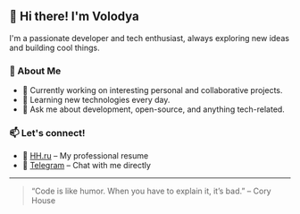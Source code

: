## 👋 Hi there! I'm Volodya

I'm a passionate developer and tech enthusiast, always exploring new ideas and building cool things.

### 🚀 About Me
- 🔭 Currently working on interesting personal and collaborative projects.
- 🌱 Learning new technologies every day.
- 💬 Ask me about development, open-source, and anything tech-related.

### 📫 Let's connect!
- 💼 [HH.ru](https://vladivostok.hh.ru/resume/4f7e2fceff09cc13af0039ed1f6261486c3437?hhtmFrom=resume_list) – My professional resume
- 💬 [Telegram](https://t.me/BojooYkt) – Chat with me directly

---

> “Code is like humor. When you have to explain it, it’s bad.” – Cory House
